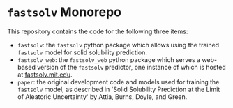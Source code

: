 # `fastsolv` Monorepo
This repository contains the code for the following three items:
 - `fastsolv`: the `fastsolv` python package which allows using the trained `fastsolv` model for solid solubility prediction.
 - `fastsolv_web`: the `fastsolv_web` python package which serves a web-based version of the `fastsolv` predictor, one instance of which is hosted at [fastsolv.mit.edu](https://fastsolv.mit.edu/).
 - `paper`: the original development code and models used for training the `fastsolv` model, as described in 'Solid Solubility Prediction at the Limit of Aleatoric Uncertainty' by Attia, Burns, Doyle, and Green.

